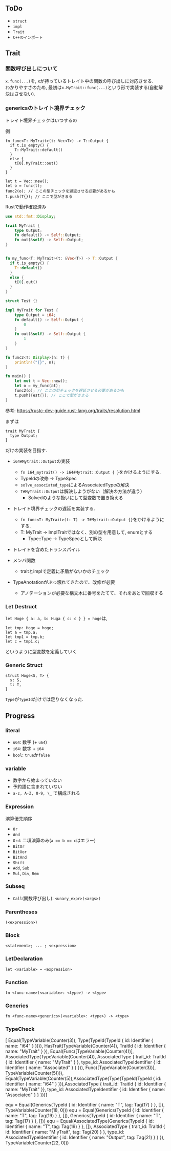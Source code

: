 ## ToDo

- `struct`
- `impl`
- `Trait`
- `C++のインポート`

## Trait

### 関数呼び出しについて

`x.func(...)`を, xが持っているトレイト中の関数の呼び出しに対応させる.  
わかりやすさのため, 最初は`x.MyTrait::func(...)`という形で実装する(自動解決はさせない).

### genericsのトレイト境界チェック

トレイト境界チェックはいつするの

例

```
fn func<T: MyTrait>(t: Vec<T>) -> T::Output {
  if t.is_empty() {
    T::MyTrait::default()
  }
  else {
    t[0].MyTrait::out()
  }
}

let t = Vec::new();
let o = func(t);
func2(o); // ここの型チェックを遅延させる必要があるかも
t.push(T{}); // ここで型がきまる
```

Rustで動作確認済み

```rust
use std::fmt::Display;

trait MyTrait {
    type Output;
    fn default() -> Self::Output;
    fn out(&self) -> Self::Output;
}


fn my_func<T: MyTrait>(t: &Vec<T>) -> T::Output {
  if t.is_empty() {
    T::default()
  }
  else {
    t[0].out()
  }
}

struct Test {}

impl MyTrait for Test {
    type Output = i64;
    fn default() -> Self::Output {
        0
    }
    fn out(&self) -> Self::Output {
        1
    }
}

fn func2<T: Display>(n: T) {
    println!("{}", n);
}

fn main() {
    let mut t = Vec::new();
    let o = my_func(&t);
    func2(o); // ここの型チェックを遅延させる必要があるかも
    t.push(Test{}); // ここで型がきまる
}
```

参考: https://rustc-dev-guide.rust-lang.org/traits/resolution.html

まずは
```
trait MyTrait {
  type Output;
}
```
だけの実装を目指す.

- `i64#Mytrait::Output`の実装
  - `fn i64_mytrait() -> i64#Mytrait::Output { }`をかけるようにする.
  - TypeIdの改修 -> TypeSpec
  - `solve_associated_type`によるAssociatedTypeの解決
  - `T#MyTrait::Output`は解決しようがない（解決の方法が違う）
    - Solvedのような扱いにして型変数で置き換える
- トレイト境界チェックの遅延を実装する.
  - `fn func<T: MyTrait>(t: T) -> T#Mytrait::Output {}`をかけるようにする.
  - T: MyTrait -> ImplTraitではなく、別の型を用意して, enumとする
    - Type::Type -> TypeSpecとして解決
- トレイトを含めたトランスパイル
- メンバ関数
  - traitとimplで定義に矛盾がないかのチェック
  

- TypeAnotationがぶっ壊れてきたので、改修が必要
  - アノテーションが必要な構文木に番号をたてて、それをあとで回収する

### Let Destruct

`let Hoge { a: a, b: Huga { c: c } } = hoge`は,

```
let tmp: Hoge = hoge;
let a = tmp.a;
let tmp1 = tmp.b;
let c = tmp1.c;
```

というように型変数を定義していく

### Generic Struct

```
struct Hoge<S, T> {
  s: S,
  t: T,
}
```

`Type`が`TypeId`だけでは足りなくなった.


## Progress

### literal

- `u64`: 数字 (+ `u64`)
- `i64`: 数字 + `i64`
- `bool`: `true`か`false` 

### variable

- 数字から始まっていない
- 予約語に含まれていない
- `a-z, A-Z, 0-9, \_` で構成される

### Expression

演算優先順序

- `Or`
- `And`
- `Ord`: 二項演算のみ(`a == b == c`はエラー)
- `BitOr`
- `BitXor`
- `BitAnd`
- `Shift`
- `Add`, `Sub`
- `Mul`, `Div`, `Rem`

### Subseq

- `Call`(関数呼び出し): `<unary_expr>(<args>)`

### Parentheses

`(<expression>)`

### Block

`<statement>; ... ; <expression>`

### LetDeclaration

`let <variable> = <expression>`

### Function

`fn <func-name>(<variable>: <type>) -> <type>`

### Generics

`fn <func-name><generics>(<variable>: <type>) -> <type>`

### TypeCheck


[
Equal(TypeVariable(Counter(3)), Type(TypeId(TypeId { id: Identifier { name: "i64" } }))),
HasTrait(TypeVariable(Counter(4)), TraitId { id: Identifier { name: "MyTrait" } }),
Equal(Func([TypeVariable(Counter(4))], AssociatedType(TypeVariable(Counter(4)), AssociatedType { trait_id: TraitId { id: Identifier { name: "MyTrait" } }, type_id: AssociatedTypeIdentifier { id: Identifier { name: "Associated" } } })), Func([TypeVariable(Counter(3))], TypeVariable(Counter(5)))),
Equal(TypeVariable(Counter(5)),AssociatedType(Type(TypeId(TypeId { id: Identifier { name: "i64" } })),AssociatedType { trait_id: TraitId { id: Identifier { name: "MyTrait" }}, type_id: AssociatedTypeIdentifier { id: Identifier { name: "Associated" } } }))]


equ = Equal(Generics(TypeId { id: Identifier { name: "T", tag: Tag(17) } }, []), TypeVariable(Counter(18, 0)))
equ = Equal(Generics(TypeId { id: Identifier { name: "T", tag: Tag(19) } }, []), Generics(TypeId { id: Identifier { name: "T", tag: Tag(17) } }, []))
equ = Equal(AssociatedType(Generics(TypeId { id: Identifier { name: "T", tag: Tag(19) } }, []), AssociatedType { trait_id: TraitId { id: Identifier { name: "M
yTrait", tag: Tag(20) } }, type_id: AssociatedTypeIdentifier { id: Identifier { name: "Output", tag: Tag(21) } } }), TypeVariable(Counter(22, 0)))
